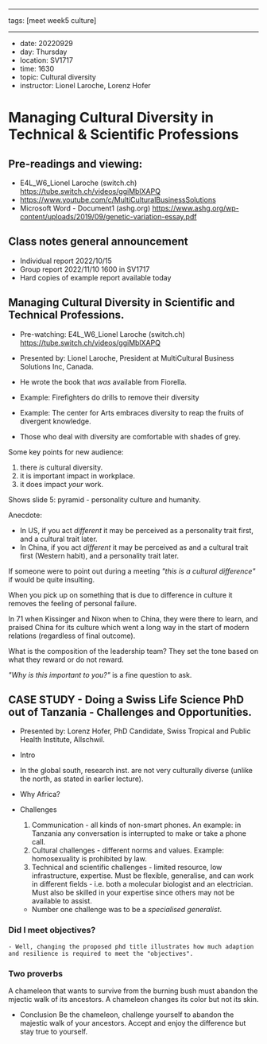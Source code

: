 
---

tags: [meet week5 culture]

---

* date: 20220929
* day: Thursday
* location: SV1717
* time: 1630
* topic: Cultural diversity
* instructor: Lionel Laroche, Lorenz Hofer

# Managing Cultural Diversity in Technical & Scientific Professions

## Pre-readings and viewing:
* E4L_W6_Lionel Laroche (switch.ch) <https://tube.switch.ch/videos/ggiMblXAPQ>
* https://www.youtube.com/c/MultiCulturalBusinessSolutions
* Microsoft Word - Document1 (ashg.org) <https://www.ashg.org/wp-content/uploads/2019/09/genetic-variation-essay.pdf>

## Class notes general announcement
* Individual report 2022/10/15
* Group report 2022/11/10 1600 in SV1717
* Hard copies of example report available today

## Managing Cultural Diversity in Scientific and Technical Professions. 
* Pre-watching: E4L_W6_Lionel Laroche (switch.ch) <https://tube.switch.ch/videos/ggiMblXAPQ>
* Presented by: Lionel Laroche, President at MultiCultural Business Solutions Inc, Canada.
* He wrote the book that _was_ available from Fiorella.

* Example: Firefighters do drills to remove their diversity
* Example: The center for Arts embraces diversity to reap the fruits of divergent knowledge.

* Those who deal with diversity are comfortable with shades of grey. 

Some key points for new audience:
1. there _is_ cultural diversity.
2. it is important impact in workplace.
3. it does impact _your_ work.

Shows slide 5: pyramid - personality culture and humanity.

Anecdote:
* In US, if you act _different_ it may be perceived as a personality trait first, and a cultural trait later.
* In China, if you act _different_ it may be perceived as  and a cultural trait first (Western habit), and a personality trait later.

If someone were to point out during a meeting _"this is a cultural difference"_ if would be quite insulting. 

When you pick up on something that is due to difference in culture it removes the feeling of personal failure.

In 71 when Kissinger and Nixon when to China, they were there to learn, and praised China for its culture which went a long way in the start of modern relations (regardless of final outcome).

What is the composition of the leadership team?
They set the tone based on what they reward or do not reward.

_"Why is this important to you?"_ is a fine question to ask.

## CASE STUDY - Doing a Swiss Life Science PhD out of Tanzania - Challenges and Opportunities. 
* Presented by: Lorenz Hofer, PhD Candidate, Swiss Tropical and Public Health Institute, Allschwil.

* Intro
* In the global south, research inst. are not very culturally diverse (unlike the north, as stated in earlier lecture).
* Why Africa? 
* Challenges
	1. Communication - all kinds of non-smart phones. An example: in Tanzania any conversation is interrupted to make or take a phone call.
	2. Cultural challenges - different norms and values. Example: homosexuality is prohibited by law.
	3. Technical and scientific challenges - limited resource, low infrastructure, expertise.  Must be flexible, generalise, and can work in different fields - i.e. both a molecular biologist and an electrician. Must also be skilled in your expertise since others may not be available to assist.
	- Number one challenge was to be a _specialised generalist_.

### Did I meet objectives?
	- Well, changing the proposed phd title illustrates how much adaption and resilience is required to meet the "objectives".

### Two proverbs
A chameleon that wants to survive from the burning bush must abandon the mjectic walk of its ancestors.
A chameleon changes its color but not its skin.

* Conclusion
Be the chameleon, challenge yourself to abandon the majestic walk of your ancestors.
Accept and enjoy the difference but stay true to yourself.




